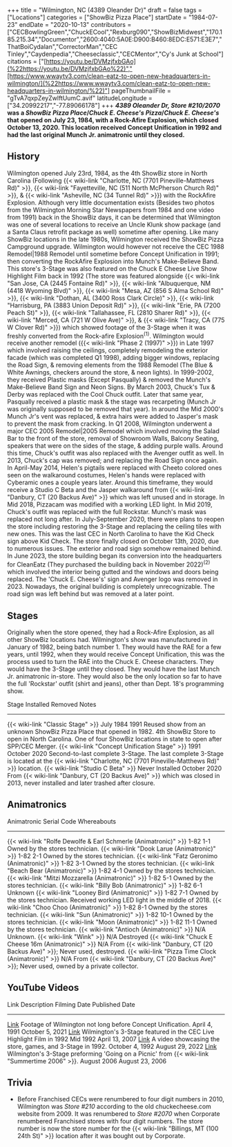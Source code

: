 +++
title = "Wilmington, NC (4389 Oleander Dr)"
draft = false
tags = ["Locations"]
categories = ["ShowBiz Pizza Place"]
startDate = "1984-07-23"
endDate = "2020-10-13"
contributors = ["CECBowlingGreen","ChuckECool","Rexburg090","ShowBizMidwest","170.185.215.34","Documentor","2600:4040:5A0E:D900:B460:8EDC:E571:E3E7","ThatBoiCydalan","CorrectorMan","CEC Tinley","Caydenpedia","Cheeseclassic","CECMentor","Cy's Junk at School"]
citations = ["[https://youtu.be/DVMzjfxbGAo](%22https://youtu.be/DVMzjfxbGAo%22)","[https://www.wwaytv3.com/clean-eatz-to-open-new-headquarters-in-wilmington/](%22https://www.wwaytv3.com/clean-eatz-to-open-new-headquarters-in-wilmington/%22)"]
pageThumbnailFile = "gTvA7qxpZeyZwlftUumC.avif"
latitudeLongitude = ["34.20992217","-77.89066178"]
+++
***4389 Oleander Dr, Store #210/2070* was a *ShowBiz Pizza Place*/*Chuck E. Cheese's Pizza*/*Chuck E. Cheese's* that opened on July 23, 1984, with a Rock-Afire Explosion, which closed October 13, 2020.
This location received Concept Unification in 1992 and had the last original Munch Jr. animatronic until they closed.**

## History

Wilmington opened July 23rd, 1984, as the 4th ShowBiz store in North Carolina (Following {{< wiki-link "Charlotte, NC (7701 Pineville-Matthews Rd)" >}}, {{< wiki-link "Fayetteville, NC (511 North McPherson Church Rd)" >}}, & {{< wiki-link "Asheville, NC (34 Tunnel Rd)" >}}) with the RockAfire Explosion. Although very little documentation exists (Besides two photos from the Wilmington Morning Star Newspapers from 1984 and one video from 1991) back in the ShowBiz days, it can be determined that Wilmington was one of several locations to receive an Uncle Klunk show package (and a Santa Claus retrofit package as well) sometime after opening. Like many ShowBiz locations in the late 1980s, Wilmington received the ShowBiz Pizza Campground upgrade. Wilmington would however not receive the CEC 1988 Remodel|1988 Remodel until sometime before Concept Unification in 1991; then converting the RockAfire Explosion into Munch's Make-Believe Band.
This store's 3-Stage was also featured on the Chuck E Cheese Live Show Highlight Film back in 1992 (The store was featured alongside {{< wiki-link "San Jose, CA (2445 Fontaine Rd)" >}}, {{< wiki-link "Albuquerque, NM (4418 Wyoming Blvd)" >}}, {{< wiki-link "Mesa, AZ (856 S Alma School Rd)" >}}, {{< wiki-link "Dothan, AL (3400 Ross Clark Circle)" >}}, {{< wiki-link "Harrisburg, PA (3883 Union Deposit Rd)" >}}, {{< wiki-link "Erie, PA (7200 Peach St)" >}}, {{< wiki-link "Tallahassee, FL (2810 Sharer Rd)" >}}, {{< wiki-link "Merced, CA (721 W Olive Ave)" >}}, & {{< wiki-link "Tracy, CA (775 W Clover Rd)" >}}) which showed footage of the 3-Stage when it was freshly converted from the Rock-afire Explosion<sup>(1)</sup>. Wilmington would receive another remodel ({{< wiki-link "Phase 2 (1997)" >}}) in Late 1997 which involved raising the ceilings, completely remodeling the exterior facade (which was completed Q1 1998), adding bigger windows, replacing the Road Sign, & removing elements from the 1988 Remodel (The Blue & White Awnings, checkers around the store, & neon lights). In 1999-2002, they received Plastic masks (Except Pasqually) & removed the Munch's Make-Believe Band Sign and Neon Signs. By March 2003, Chuck's Tux & Derby was replaced with the Cool Chuck outfit. Later that same year, Pasqually received a plastic mask & the stage was recarpeting (Munch Jr was originally supposed to be removed that year). In around the Mid 2000's Munch Jr's vent was replaced, & extra hairs were added to Jasper's mask to prevent the mask from cracking.
In Q1 2008, Wilmington underwent a major CEC 2005 Remodel|2005 Remodel which involved moving the Salad Bar to the front of the store, removal of Showroom Walls, Balcony Seating, speakers that were on the sides of the stage, & adding purple walls. Around this time, Chuck's outfit was also replaced with the Avenger outfit as well. In 2013, Chuck's cap was removed; and replacing the Road Sign once again. In April-May 2014, Helen's pigtails were replaced with Cheeto colored ones seen on the walkaround costumes, Helen's hands were replaced with Cyberamic ones a couple years later. Around this timeframe, they would receive a Studio C Beta and the Jasper walkaround from {{< wiki-link "Danbury, CT (20 Backus Ave)" >}} which was left unused and in storage. In Mid 2018, Pizzacam was modified with a working LED light. In Mid 2019, Chuck's outfit was replaced with the full Rockstar. Munch's mask was replaced not long after. In July-September 2020, there were plans to reopen the store including restoring the 3-Stage and replacing the ceiling tiles with new ones. This was the last CEC in North Carolina to have the Kid Check sign above Kid Check. The store finally closed on October 13th, 2020, due to numerous issues. The exterior and road sign somehow remained behind.
In June 2023, the store building began its conversion into the headquarters for CleanEatz (They purchased the building back in November 2022)<sup>(2)</sup> which involved the interior being gutted and the windows and doors being replaced. The 'Chuck E. Cheese's' sign and Avenger logo was removed in 2023. Nowadays, the original building is completely unrecognizable. The road sign was left behind but was removed at a later point.

## Stages

Originally when the store opened, they had a Rock-Afire Explosion, as all other ShowBiz locations had. Wilmington's show was manufactured in January of 1982, being batch number 1. They would have the RAE for a few years, until 1992, when they would receive Concept Unification, this was the process used to turn the RAE into the Chuck E. Cheese characters. They would have the 3-Stage until they closed. They would have the last Munch Jr. animatronic in-store. They would also be the only location so far to have the full 'Rockstar' outfit (shirt and jeans), other than Dept. 18's programming show.

  Stage                                               Installed         Removed        Notes
  --------------------------------------------------- ----------------- -------------- ----------------------------------------------------------------------------------------------------------------------------------------------------------------------------------------
  {{< wiki-link "Classic Stage" >}}               July 1984         1991           Reused show from an unknown ShowBiz Pizza Place that opened in 1982. 4th ShowBiz Store to open in North Carolina. One of four ShowBiz locations in state to open after SPP/CEC Merger.
  {{< wiki-link "Concept Unification Stage" >}}   1991              October 2020   Second-to-last complete 3-Stage. The last complete 3-Stage is located at the {{< wiki-link "Charlotte, NC (7701 Pineville-Matthews Rd)" >}} location.
  {{< wiki-link "Studio C Beta" >}}               Never Installed   October 2020   From {{< wiki-link "Danbury, CT (20 Backus Ave)" >}} which was closed in 2013, never installed and later trashed after closure.

## Animatronics

  Animatronic                                                           Serial Code   Whereabouts
  --------------------------------------------------------------------- ------------- -----------------------------------------------------------------------------------------------------
  {{< wiki-link "Rolfe Dewolfe & Earl Schmerle (Animatronic)" >}}   1-82 1-1      Owned by the stores technician.
  {{< wiki-link "Dook Larue (Animatronic)" >}}                      1-82 2-1      Owned by the stores technician.
  {{< wiki-link "Fatz Geronimo (Animatronic)" >}}                   1-82 3-1      Owned by the stores technician.
  {{< wiki-link "Beach Bear (Animatronic)" >}}                      1-82 4-1      Owned by the stores technician.
  {{< wiki-link "Mitzi Mozzarella (Animatronic)" >}}                1-82 5-1      Owned by the stores technician.
  {{< wiki-link "Billy Bob (Animatronic)" >}}                       1-82 6-1      Unknown
  {{< wiki-link "Looney Bird (Animatronic)" >}}                     1-82 7-1      Owned by the stores technician. Received working LED light in the middle of 2018.
  {{< wiki-link "Choo Choo (Animatronic)" >}}                       1-82 8-1      Owned by the stores technician.
  {{< wiki-link "Sun (Animatronic)" >}}                             1-82 10-1     Owned by the stores technician.
  {{< wiki-link "Moon (Animatronic)" >}}                            1-82 11-1     Owned by the stores technician.
  {{< wiki-link "Antioch (Animatronic)" >}}                         N/A           Unknown.
  {{< wiki-link "Wink" >}}                                          N/A           Destroyed
  {{< wiki-link "Chuck E Cheese 16m (Animatronic)" >}}              N/A           From {{< wiki-link "Danbury, CT (20 Backus Ave)" >}}; Never used, destroyed.
  {{< wiki-link "Pizza Time Clock (Animatronic)" >}}                N/A           From {{< wiki-link "Danbury, CT (20 Backus Ave)" >}}; Never used, owned by a private collector.

## YouTube Videos

  Link                                                  Description                                                                                            Filming Date      Published Date
  ----------------------------------------------------- ------------------------------------------------------------------------------------------------------ ----------------- -----------------
  [Link](https://youtu.be/KtHWP_S9Y4c)                  Footage of Wilmington not long before Concept Unification.                                             April 4, 1991     October 5, 2021
  [Link](https://youtu.be/DVMzjfxbGAo?t=168)            Wilmington's 3-Stage featured in the CEC Live Highlight Film in 1992                                  Mid 1992          April 13, 2007
  [Link](https://www.youtube.com/watch?v=TXAOVPY8iWE)   A video showcasing the store, games, and 3-Stage in 1992.                                              October 4, 1992   August 29, 2022
  [Link](https://www.youtube.com/watch?v=GOQvLRjFzD0)   Wilmington's 3-Stage preforming 'Going on a Picnic' from {{< wiki-link "Summertime 2006" >}}.   August 2006       August 23, 2006

## Trivia

- Before Franchised CECs were renumbered to four digit numbers in 2010, Wilmington was
  *Store #210* according to the old chuckecheese.com website from 2009. It was renumbered to
  *Store #2070* when Corporate renumbered Franchised stores with four digit numbers. The store number is now the store number for the {{< wiki-link "Billings, MT (100 24th St)" >}} location after it was bought out by Corporate.
